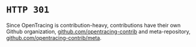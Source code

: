 # `HTTP 301`

Since OpenTracing is contribution-heavy, contributions have their own Github organization, [github.com/opentracing-contrib](https://github.com/opentracing-contrib) and meta-repository, [github.com/opentracing-contrib/meta](https://github.com/opentracing-contrib/meta).

